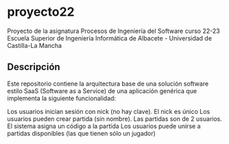 # proyecto22
Proyecto de la asignatura Procesos de Ingeniería del Software curso 22-23 Escuela Superior de Ingeniería Informática de Albacete - Universidad de Castilla-La Mancha

## Descripción
Este repositorio contiene la arquitectura base de una solución software estilo SaaS (Software as a Service) de una aplicación genérica que implementa la siguiente funcionalidad:

Los usuarios inician sesión con nick (no hay clave). El nick es único
Los usuarios pueden crear partida (sin nombre). Las partidas son de 2 usuarios. El sistema asigna un código a la partida
Los usuarios puede unirse a partidas disponibles (las que tienen sólo un jugador)
